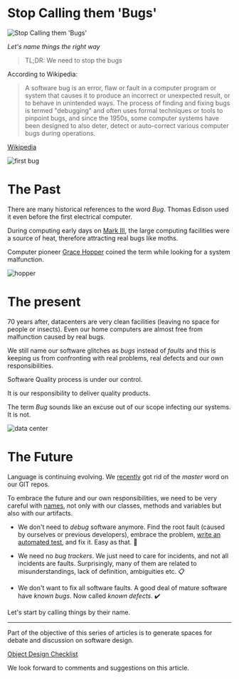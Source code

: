 # Stop Calling them 'Bugs'

![Stop Calling them 'Bugs'](Stop%20Calling%20them%20'Bugs'.gif)

*Let's name things the right way*

> TL;DR: We need to stop the bugs

According to Wikipedia:

> A software bug is an error, flaw or fault in a computer program or system that causes it to produce an incorrect or unexpected result, or to behave in unintended ways. The process of finding and fixing bugs is termed "debugging" and often uses formal techniques or tools to pinpoint bugs, and since the 1950s, some computer systems have been designed to also deter, detect or auto-correct various computer bugs during operations.

[Wikipedia](https://en.wikipedia.org/wiki/Software_bug)

![first bug](https://cdn.hashnode.com/res/hashnode/image/upload/v1616372340739/wJ9TwhPEe.jpeg)

# The Past

There are many historical references to the word *Bug*. Thomas Edison used it even before the first electrical computer.

During computing early days on [Mark III](https://en.wikipedia.org/wiki/Harvard_Mark_III), the large computing facilities were a source of heat, therefore attracting real bugs like moths.

Computer pioneer [Grace Hopper](https://en.wikipedia.org/wiki/Grace_Hopper) coined the term while looking for a system malfunction.

![hopper](https://cdn.hashnode.com/res/hashnode/image/upload/v1616371630192/ISr0Omb1o.jpeg)

# The present

70 years after, datacenters are very clean facilities (leaving no space for people or insects). Even our home computers are almost free from malfunction caused by real bugs. 

We still name our software glitches as *bugs* instead of *faults* and this is keeping us from confronting with real problems, real defects and our own responsibilities.

Software Quality process is under our control. 

It is our responsibility to deliver quality products. 

The term *Bug* sounds like an excuse out of our scope infecting our systems. It is not.

![data center](https://cdn.hashnode.com/res/hashnode/image/upload/v1616371686984/EvHwzJTzC.jpeg)

# The Future

Language is continuing evolving. We [recently](https://www.infoq.com/news/2020/10/github-main-branch/) got rid of the *master* word on our GIT repos. 

To embrace the future and our own responsibilities, we need to be very careful with [names](https://github.com/mcsee/Software-Design-Articles/tree/main/Articles/Theory/What%20Exactly%20Is%20a%20Name%20-%20Part%20I%20The%20Quest/readme.md), not only with our classes, methods and variables but also with our artifacts.

* We don't need to *debug* software anymore. Find the root fault (caused by ourselves or previous developers), embrace the problem, [write an automated test](https://github.com/mcsee/Software-Design-Articles/tree/main/Articles/TDD/How%20to%20Squeeze%20Test%20Driven%20Development%20on%20Legacy%20Systems/readme.md), and fix it. Easy as that. 🐞

* We need no *bug trackers*. We just need to care for incidents, and not all incidents are faults. Surprisingly, many of them are related to misunderstandings, lack of definition, ambiguities etc. 📋

* We don't want to fix all software faults. A good deal of mature software have *known bugs*. Now called *known defects*. ✔️

Let's start by calling things by their name.

* * *

Part of the objective of this series of articles is to generate spaces for debate and discussion on software design.

[Object Design Checklist](https://github.com/mcsee/Software-Design-Articles/tree/main/Articles/Theory/Object%20Design%20Checklist/readme.md)

We look forward to comments and suggestions on this article.